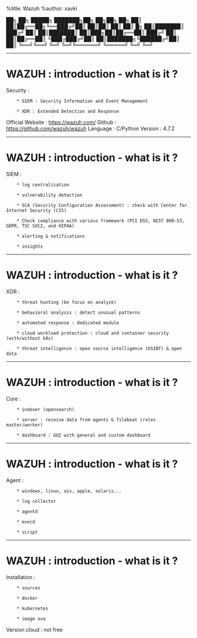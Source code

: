 %title: Wazuh
%author: xavki


██╗    ██╗ █████╗ ███████╗██╗   ██╗██╗  ██╗
██║    ██║██╔══██╗╚══███╔╝██║   ██║██║  ██║
██║ █╗ ██║███████║  ███╔╝ ██║   ██║███████║
██║███╗██║██╔══██║ ███╔╝  ██║   ██║██╔══██║
╚███╔███╔╝██║  ██║███████╗╚██████╔╝██║  ██║
 ╚══╝╚══╝ ╚═╝  ╚═╝╚══════╝ ╚═════╝ ╚═╝  ╚═╝
                                           

-----------------------------------------------------------------------------------------------------------                                          

# WAZUH : introduction - what is it ?


Security : 

		* SIEM : Security Information and Event Management

		* XDR : Extended Detection and Response

Official Website : https://wazuh.com/
Github : https://github.com/wazuh/wazuh
Language : C/Python
Version : 4.7.2

-----------------------------------------------------------------------------------------------------------                                          

# WAZUH : introduction - what is it ?


SIEM :

		* log centralization

		* vulnerability detection

		* SCA (Security Configuration Assessment) : check with Center for Internet Security (CIS)

		* Check compliance with various framework (PCI DSS, NIST 800-53, GDPR, TSC SOC2, and HIPAA)

		* alerting & notifications

		* insights


-----------------------------------------------------------------------------------------------------------                                          

# WAZUH : introduction - what is it ?


XDR :

		* threat hunting (be focus on analyze)

		* behavioral analysis : detect unusual patterns

		* automated response : dedicated module

		* cloud workload protection : cloud and container security (with/without k8s)

		* threat intelligence : open source intelligence (OSINT) & open data

-----------------------------------------------------------------------------------------------------------                                          

# WAZUH : introduction - what is it ?


Core : 

		* indexer (opensearch)

		* server : receive data from agents & filebeat (roles master/worker)

		* dashboard : GUI with general and custom dashboard

-----------------------------------------------------------------------------------------------------------                                          

# WAZUH : introduction - what is it ?


Agent : 

		* windows, linux, aix, apple, solaris...

		* log collector

		* agentd

		* execd

		* script

-----------------------------------------------------------------------------------------------------------                                          

# WAZUH : introduction - what is it ?


Installation :

		* sources

		* docker

		* kubernetes

		* image ova

Version cloud : not free
